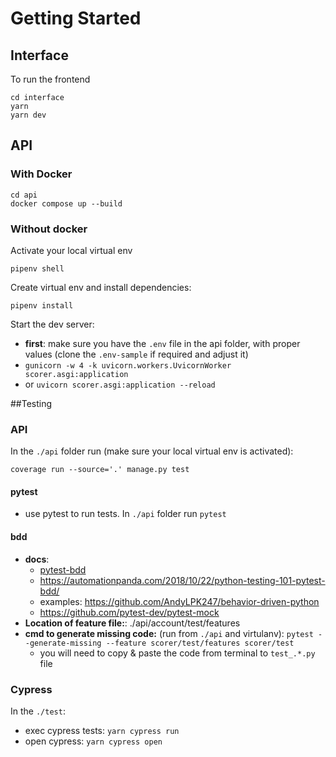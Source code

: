 
# Getting Started

## Interface
To run the frontend
```
cd interface
yarn
yarn dev
```

## API
### With Docker
```
cd api
docker compose up --build
```

### Without docker
Activate your local virtual env
```
pipenv shell
```

Create virtual env and install dependencies:
```
pipenv install
```

Start the dev server:
- **first**: make sure you have the `.env` file in the api folder, with proper values (clone the `.env-sample` if required and adjust it)
- `gunicorn -w 4 -k uvicorn.workers.UvicornWorker scorer.asgi:application`
- or `uvicorn scorer.asgi:application --reload`

##Testing
### API

In the `./api` folder run (make sure your local virtual env is activated): 
```
coverage run --source='.' manage.py test
```


#### pytest
- use pytest to run tests. In `./api` folder run `pytest`

#### bdd

- **docs**: 
  - [pytest-bdd](https://pytest-bdd.readthedocs.io/en/latest/#advanced-code-generation)
  - https://automationpanda.com/2018/10/22/python-testing-101-pytest-bdd/
  - examples: https://github.com/AndyLPK247/behavior-driven-python
  - https://github.com/pytest-dev/pytest-mock
- **Location of feature file:**: ./api/account/test/features
- **cmd to generate missing code:** (run from `./api` and virtulanv): `pytest --generate-missing --feature scorer/test/features scorer/test`
  - you will need to copy & paste the code from terminal to `test_.*.py` file



### Cypress

In the `./test`:
- exec cypress tests: `yarn cypress run`
- open cypress: `yarn cypress open`